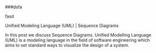 ###dsfa

fasd


Unified Modeling Language (UML) | Sequence Diagrams


In this post we discuss Sequence Diagrams. Unified Modelling Language (UML) is a modeling language in the field of software engineering which aims to set standard ways to visualize the design of a system.